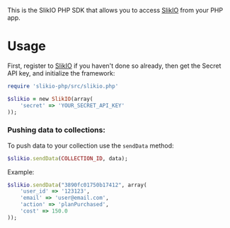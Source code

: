This is the SlikIO PHP SDK that allows you to access [SlikIO](http://slik.io) from your PHP app.

# Usage
First, register to [SlikIO](http://slik.io) if you haven't done so already, then get the Secret API key, and initialize the framework:

```ruby
require 'slikio-php/src/slikio.php'

$slikio = new SlikIO(array(
	'secret' => 'YOUR_SECRET_API_KEY'
));
```

### Pushing data to collections:
To push data to your collection use the `sendData` method:
```ruby
$slikio.sendData(COLLECTION_ID, data);
```
Example:
```ruby
$slikio.sendData("3890fc01750b17412", array(
	'user_id' => '123123',
	'email' => 'user@email.com',
	'action' => 'planPurchased',
	'cost' => 150.0
));
```
